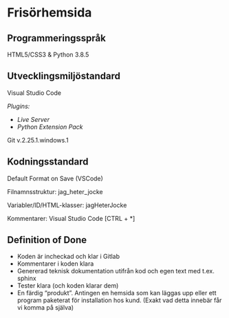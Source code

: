 # Frisörhemsida

## Programmeringsspråk

HTML5/CSS3 & Python 3.8.5

## Utvecklingsmiljöstandard

Visual Studio Code

*Plugins:*
- *Live Server*
- *Python Extension Pack*

Git v.2.25.1.windows.1

## Kodningsstandard

Default Format on Save (VSCode)

Filnamnsstruktur: jag_heter_jocke

Variabler/ID/HTML-klasser: jagHeterJocke

Kommentarer: Visual Studio Code [CTRL + *]

## Definition of Done

- Koden är incheckad och klar i Gitlab
- Kommentarer i koden klara
- Genererad teknisk dokumentation utifrån kod och egen text med t.ex. sphinx
- Tester klara (och koden klarar dem)
- En färdig “produkt”. Antingen en hemsida som kan läggas upp eller ett program paketerat för installation hos kund. (Exakt vad detta innebär får vi komma på själva)



